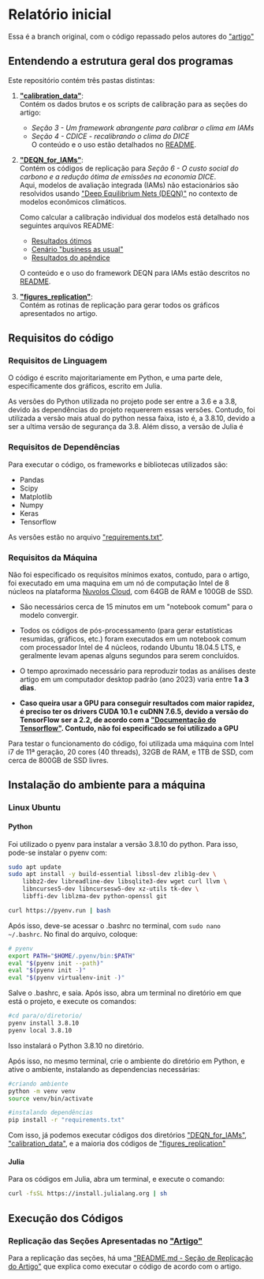 # Relatório inicial
Essa é a branch original, com o código repassado pelos autores do ["artigo"](artigo.pdf) 

## Entendendo a estrutura geral dos programas
Este repositório contém três pastas distintas:

1. **["calibration_data"](calibration_data)**:  
   Contém os dados brutos e os scripts de calibração para as seções do artigo:  
   - *Seção 3 - Um framework abrangente para calibrar o clima em IAMs*  
   - *Seção 4 - CDICE - recalibrando o clima do DICE*  
   O conteúdo e o uso estão detalhados no [README](calibration_data/README.md).  

2. **["DEQN_for_IAMs"](DEQN_for_IAMs)**:  
   Contém os códigos de replicação para *Seção 6 - O custo social do carbono e a redução ótima de emissões na economia DICE*.  
   Aqui, modelos de avaliação integrada (IAMs) não estacionários são resolvidos usando ["Deep Equilibrium Nets (DEQN)"](https://onlinelibrary.wiley.com/doi/epdf/10.1111/iere.12575) no contexto de modelos econômicos climáticos.  

   Como calcular a calibração individual dos modelos está detalhado nos seguintes arquivos README:  
   - [Resultados ótimos](DEQN_for_IAMs/dice_generic/README.md)  
   - [Cenário "business as usual"](DEQN_for_IAMs/gdice_baseline/README.md)  
   - [Resultados do apêndice](DEQN_for_IAMs/dice_generic_FEX)  

   O conteúdo e o uso do framework DEQN para IAMs estão descritos no [README](DEQN_for_IAMs/README.md).  

3. **["figures_replication"](figures_replication)**:  
   Contém as rotinas de replicação para gerar todos os gráficos apresentados no artigo.


## Requisitos do código
### Requisitos de Linguagem
O código é escrito majoritariamente em Python, e uma parte dele, especificamente dos gráficos, escrito em Julia. 

As versões do Python utilizada no projeto pode ser entre a 3.6 e a 3.8, devido às dependências do projeto requererem essas versões. Contudo, foi utilizada a versão mais atual do python nessa faixa, isto é, a 3.8.10, devido a ser a ultima versão de segurança da 3.8. Além disso, a versão de Julia é 

### Requisitos de Dependências
Para executar o código, os frameworks e bibliotecas utilizados são:
- Pandas
- Scipy
- Matplotlib
- Numpy
- Keras
- Tensorflow

As versões estão no arquivo ["requirements.txt"](requirements.txt).

### Requisitos da Máquina
Não foi especificado os requisitos mínimos exatos, contudo, para o artigo, foi executado em uma maquina em um nó de computação Intel de 8 núcleos na plataforma [Nuvolos Cloud](https://nuvolos.cloud), com 64GB de RAM e 100GB de SSD. 

- São necessários cerca de 15 minutos em um "notebook comum" para o modelo convergir.

- Todos os códigos de pós-processamento (para gerar estatísticas resumidas, gráficos, etc.) foram executados em um notebook comum com processador Intel de 4 núcleos, rodando Ubuntu 18.04.5 LTS, e geralmente levam apenas alguns segundos para serem concluídos.

- O tempo aproximado necessário para reproduzir todas as análises deste artigo em um computador desktop padrão (ano 2023) varia entre **1 a 3 dias**.

- **Caso queira usar a GPU para conseguir resultados com maior rapidez, é preciso ter os drivers CUDA 10.1 e cuDNN 7.6.5, devido a versão do TensorFlow ser a 2.2, de acordo com a ["Documentação do Tensorflow"](https://www.tensorflow.org/install/source?hl=pt-br#gpu). Contudo, não foi especificado se foi utilizado a GPU**

Para testar o funcionamento do código, foi utilizada uma máquina com Intel i7 de 11ª geração, 20 cores (40 threads), 32GB de RAM, e 1TB de SSD, com cerca de 800GB de SSD livres.

## Instalação do ambiente para a máquina
### Linux Ubuntu
#### Python
Foi utilizado o pyenv para instalar a versão 3.8.10 do python. Para isso, pode-se instalar o pyenv com:

```bash
sudo apt update
sudo apt install -y build-essential libssl-dev zlib1g-dev \
    libbz2-dev libreadline-dev libsqlite3-dev wget curl llvm \
    libncurses5-dev libncursesw5-dev xz-utils tk-dev \
    libffi-dev liblzma-dev python-openssl git

curl https://pyenv.run | bash
```

Após isso, deve-se acessar o .bashrc no terminal, com `sudo nano ~/.bashrc`. No final do arquivo, coloque:
```bash
# pyenv
export PATH="$HOME/.pyenv/bin:$PATH"
eval "$(pyenv init --path)"
eval "$(pyenv init -)"
eval "$(pyenv virtualenv-init -)"
```
Salve o .bashrc, e saia.
Após isso, abra um terminal no diretório em que está o projeto, e execute os comandos:
```bash
#cd para/o/diretorio/
pyenv install 3.8.10
pyenv local 3.8.10
```
Isso instalará o Python 3.8.10 no diretório.

Após isso, no mesmo terminal, crie o ambiente do diretório em Python, e ative o ambiente, instalando as dependencias necessárias:

```bash
#criando ambiente
python -m venv venv
source venv/bin/activate

#instalando dependências
pip install -r "requirements.txt"
```

Com isso, já podemos executar códigos dos diretórios ["DEQN_for_IAMs"](/DEQN_for_IAMs/), ["calibration_data"](/calibration_data/), e a maioria dos códigos de ["figures_replication"](/figures_replication/)
#### Julia 
Para os códigos em Julia, abra um terminal, e execute o comando:

```bash
curl -fsSL https://install.julialang.org | sh
```

## Execução dos Códigos
### Replicação das Seções Apresentadas no ["Artigo"](artigo.pdf)
Para a replicação das seções, há uma ["README.md - Seção de Replicação do Artigo"](README.md##Replication) que explica como executar o código de acordo com o artigo. 
